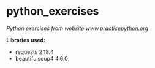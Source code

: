 # python_exercises

*Python exercises from website www.practicepython.org*

**Libraries used:**
- requests 2.18.4
- beautifulsoup4 4.6.0
